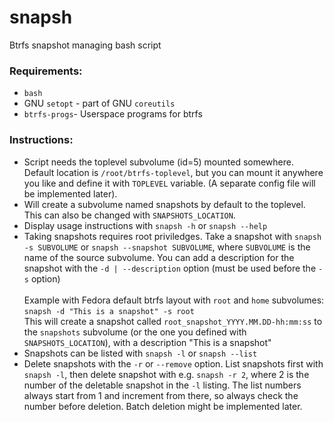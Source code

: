 # snapsh
Btrfs snapshot managing bash script

### Requirements:
- `bash`
- GNU `setopt` - part of GNU `coreutils`
- `btrfs-progs`- Userspace programs for btrfs

### Instructions:
- Script needs the toplevel subvolume (id=5) mounted somewhere. Default location is `/root/btrfs-toplevel`, but you can mount it anywhere you like and define it with `TOPLEVEL` variable. (A separate config file will be implemented later).
- Will create a subvolume named snapshots by default to the toplevel. This can also be changed with `SNAPSHOTS_LOCATION`.
- Display usage instructions with `snapsh -h` or `snapsh --help`
- Taking snapshots requires root priviledges. Take a snapshot with `snapsh -s SUBVOLUME` or `snapsh --snapshot SUBVOLUME`, where `SUBVOLUME` is the name of the source subvolume. You can add a description for the snapshot with the `-d | --description` option (must be used before the `-s` option)<br><br>Example with Fedora default btrfs layout with `root` and `home` subvolumes: <br> `snapsh -d "This is a snapshot" -s root` <br> This will create a snapshot called `root_snapshot_YYYY.MM.DD-hh:mm:ss` to the `snapshots` subvolume (or the one you defined with `SNAPSHOTS_LOCATION`), with a description "This is a snapshot"
- Snapshots can be listed with `snapsh -l` or `snapsh --list`
- Delete snapshots with the `-r` or `--remove` option. List snapshots first with `snapsh -l`, then delete snapshot with e.g. `snapsh -r 2`, where 2 is the number of the deletable snapshot in the `-l` listing. The list numbers always start from 1 and increment from there, so always check the number before deletion. Batch deletion might be implemented later.
